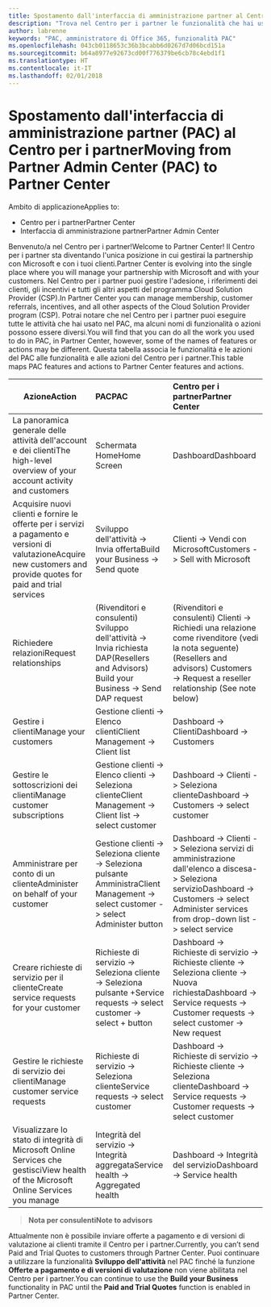 ```yaml
---
title: Spostamento dall'interfaccia di amministrazione partner al Centro per i partner
description: "Trova nel Centro per i partner le funzionalità che hai usato nell'interfaccia di amministrazione partner"
author: labrenne
keywords: "PAC, amministratore di Office 365, funzionalità PAC"
ms.openlocfilehash: 043cb0118653c36b3bcabb6d0267d7d06bcd151a
ms.sourcegitcommit: b64a8977e92673cd00f776379be6cb78c4ebd1f1
ms.translationtype: HT
ms.contentlocale: it-IT
ms.lasthandoff: 02/01/2018
---
```

# <a name="moving-from-partner-admin-center-pac-to-partner-center"></a><span data-ttu-id="69cfd-104">Spostamento dall'interfaccia di amministrazione partner (PAC) al Centro per i partner</span><span class="sxs-lookup"><span data-stu-id="69cfd-104">Moving from Partner Admin Center (PAC) to Partner Center</span></span>

<span data-ttu-id="69cfd-105">Ambito di applicazione</span><span class="sxs-lookup"><span data-stu-id="69cfd-105">Applies to:</span></span>
- <span data-ttu-id="69cfd-106">Centro per i partner</span><span class="sxs-lookup"><span data-stu-id="69cfd-106">Partner Center</span></span>
- <span data-ttu-id="69cfd-107">Interfaccia di amministrazione partner</span><span class="sxs-lookup"><span data-stu-id="69cfd-107">Partner Admin Center</span></span>

<span data-ttu-id="69cfd-108">Benvenuto/a nel Centro per i partner!</span><span class="sxs-lookup"><span data-stu-id="69cfd-108">Welcome to Partner Center!</span></span> <span data-ttu-id="69cfd-109">Il Centro per i partner sta diventando l'unica posizione in cui gestirai la partnership con Microsoft e con i tuoi clienti.</span><span class="sxs-lookup"><span data-stu-id="69cfd-109">Partner Center is evolving into the single place where you will manage your partnership with Microsoft and with your customers.</span></span> <span data-ttu-id="69cfd-110">Nel Centro per i partner puoi gestire l'adesione, i riferimenti dei clienti, gli incentivi e tutti gli altri aspetti del programma Cloud Solution Provider (CSP).</span><span class="sxs-lookup"><span data-stu-id="69cfd-110">In Partner Center you can manage membership, customer referrals, incentives, and all other aspects of the Cloud Solution Provider program (CSP).</span></span> <span data-ttu-id="69cfd-111">Potrai notare che nel Centro per i partner puoi eseguire tutte le attività che hai usato nel PAC, ma alcuni nomi di funzionalità o azioni possono essere diversi.</span><span class="sxs-lookup"><span data-stu-id="69cfd-111">You will find that you can do all the work you used to do in PAC, in Partner Center, however, some of the names of features or actions may be different.</span></span> <span data-ttu-id="69cfd-112">Questa tabella associa le funzionalità e le azioni del PAC alle funzionalità e alle azioni del Centro per i partner.</span><span class="sxs-lookup"><span data-stu-id="69cfd-112">This table maps PAC features and actions to Partner Center features and actions.</span></span>


|**<span data-ttu-id="69cfd-113">Azione</span><span class="sxs-lookup"><span data-stu-id="69cfd-113">Action</span></span>**   |**<span data-ttu-id="69cfd-114">PAC</span><span class="sxs-lookup"><span data-stu-id="69cfd-114">PAC</span></span>**   |**<span data-ttu-id="69cfd-115">Centro per i partner</span><span class="sxs-lookup"><span data-stu-id="69cfd-115">Partner Center</span></span>**   |
|--------------|:--------------|:---------------|
|<span data-ttu-id="69cfd-116">La panoramica generale delle attività dell'account e dei clienti</span><span class="sxs-lookup"><span data-stu-id="69cfd-116">The high-level overview of your account activity and customers</span></span>|<span data-ttu-id="69cfd-117">Schermata Home</span><span class="sxs-lookup"><span data-stu-id="69cfd-117">Home Screen</span></span>|<span data-ttu-id="69cfd-118">Dashboard</span><span class="sxs-lookup"><span data-stu-id="69cfd-118">Dashboard</span></span>|
|<span data-ttu-id="69cfd-119">Acquisire nuovi clienti e fornire le offerte per i servizi a pagamento e versioni di valutazione</span><span class="sxs-lookup"><span data-stu-id="69cfd-119">Acquire new customers and provide quotes for paid and trial services</span></span>|<span data-ttu-id="69cfd-120">Sviluppo dell'attività -> Invia offerta</span><span class="sxs-lookup"><span data-stu-id="69cfd-120">Build your Business -> Send quote</span></span>|<span data-ttu-id="69cfd-121">Clienti -> Vendi con Microsoft</span><span class="sxs-lookup"><span data-stu-id="69cfd-121">Customers -> Sell with Microsoft</span></span>|
|<span data-ttu-id="69cfd-122">Richiedere relazioni</span><span class="sxs-lookup"><span data-stu-id="69cfd-122">Request relationships</span></span>|<span data-ttu-id="69cfd-123">(Rivenditori e consulenti) Sviluppo dell'attività -> Invia richiesta DAP</span><span class="sxs-lookup"><span data-stu-id="69cfd-123">(Resellers and Advisors) Build your Business -> Send DAP request</span></span>|<span data-ttu-id="69cfd-124">(Rivenditori e consulenti) Clienti -> Richiedi una relazione come rivenditore (vedi la nota seguente)</span><span class="sxs-lookup"><span data-stu-id="69cfd-124">(Resellers and advisors) Customers -> Request a reseller relationship (See note below)</span></span>|
|<span data-ttu-id="69cfd-125">Gestire i clienti</span><span class="sxs-lookup"><span data-stu-id="69cfd-125">Manage your customers</span></span>|<span data-ttu-id="69cfd-126">Gestione clienti -> Elenco clienti</span><span class="sxs-lookup"><span data-stu-id="69cfd-126">Client Management -> Client list</span></span>|<span data-ttu-id="69cfd-127">Dashboard -> Clienti</span><span class="sxs-lookup"><span data-stu-id="69cfd-127">Dashboard -> Customers</span></span>|
|<span data-ttu-id="69cfd-128">Gestire le sottoscrizioni dei clienti</span><span class="sxs-lookup"><span data-stu-id="69cfd-128">Manage customer subscriptions</span></span>|<span data-ttu-id="69cfd-129">Gestione clienti -> Elenco clienti -> Seleziona cliente</span><span class="sxs-lookup"><span data-stu-id="69cfd-129">Client Management -> Client list -> select customer</span></span>|<span data-ttu-id="69cfd-130">Dashboard -> Clienti -> Seleziona cliente</span><span class="sxs-lookup"><span data-stu-id="69cfd-130">Dashboard -> Customers -> select customer</span></span>|
|<span data-ttu-id="69cfd-131">Amministrare per conto di un cliente</span><span class="sxs-lookup"><span data-stu-id="69cfd-131">Administer on behalf of your customer</span></span>|<span data-ttu-id="69cfd-132">Gestione clienti -> Seleziona cliente -> Seleziona pulsante Amministra</span><span class="sxs-lookup"><span data-stu-id="69cfd-132">Client Management -> select customer -> select Administer button</span></span>|<span data-ttu-id="69cfd-133">Dashboard -> Clienti -> Seleziona servizi di amministrazione dall'elenco a discesa-> Seleziona servizio</span><span class="sxs-lookup"><span data-stu-id="69cfd-133">Dashboard -> Customers -> select Administer services from drop-down list -> select service</span></span>|
|<span data-ttu-id="69cfd-134">Creare richieste di servizio per il cliente</span><span class="sxs-lookup"><span data-stu-id="69cfd-134">Create service requests for your customer</span></span>|<span data-ttu-id="69cfd-135">Richieste di servizio -> Seleziona cliente -> Seleziona pulsante +</span><span class="sxs-lookup"><span data-stu-id="69cfd-135">Service requests -> select customer -> select + button</span></span> | <span data-ttu-id="69cfd-136">Dashboard -> Richieste di servizio -> Richieste cliente -> Seleziona cliente -> Nuova richiesta</span><span class="sxs-lookup"><span data-stu-id="69cfd-136">Dashboard -> Service requests -> Customer requests -> select customer -> New request</span></span>|
|<span data-ttu-id="69cfd-137">Gestire le richieste di servizio dei clienti</span><span class="sxs-lookup"><span data-stu-id="69cfd-137">Manage customer service requests</span></span>| <span data-ttu-id="69cfd-138">Richieste di servizio -> Seleziona cliente</span><span class="sxs-lookup"><span data-stu-id="69cfd-138">Service requests -> select customer</span></span>|<span data-ttu-id="69cfd-139">Dashboard -> Richieste di servizio -> Richieste cliente -> Seleziona cliente</span><span class="sxs-lookup"><span data-stu-id="69cfd-139">Dashboard -> Service requests -> Customer requests -> select customer</span></span>|
|<span data-ttu-id="69cfd-140">Visualizzare lo stato di integrità di Microsoft Online Services che gestisci</span><span class="sxs-lookup"><span data-stu-id="69cfd-140">View health of the Microsoft Online Services you manage</span></span>|<span data-ttu-id="69cfd-141">Integrità del servizio -> Integrità aggregata</span><span class="sxs-lookup"><span data-stu-id="69cfd-141">Service health -> Aggregated health</span></span>|<span data-ttu-id="69cfd-142">Dashboard -> Integrità del servizio</span><span class="sxs-lookup"><span data-stu-id="69cfd-142">Dashboard -> Service health</span></span>|

>**<span data-ttu-id="69cfd-143">Nota per consulenti</span><span class="sxs-lookup"><span data-stu-id="69cfd-143">Note to advisors</span></span>**<br> 

<span data-ttu-id="69cfd-144">Attualmente non è possibile inviare offerte a pagamento e di versioni di valutazione ai clienti tramite il Centro per i partner.</span><span class="sxs-lookup"><span data-stu-id="69cfd-144">Currently, you can’t send Paid and Trial Quotes to customers through Partner Center.</span></span>  <span data-ttu-id="69cfd-145">Puoi continuare a utilizzare la funzionalità **Sviluppo dell'attività** nel PAC finché la funzione **Offerte a pagamento e di versioni di valutazione** non viene abilitata nel Centro per i partner.</span><span class="sxs-lookup"><span data-stu-id="69cfd-145">You can continue to use the **Build your Business** functionality in PAC until the **Paid and Trial Quotes** function is enabled in Partner Center.</span></span>